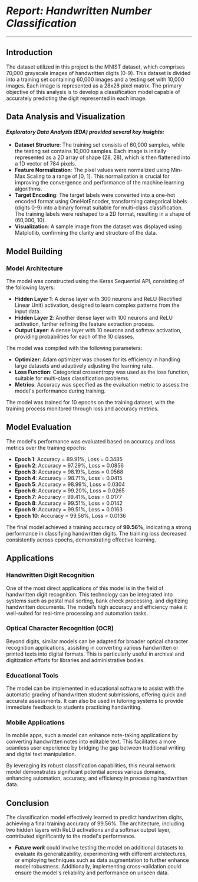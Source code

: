 # ***Report: Handwritten Number Classification***

---

## **Introduction**

The dataset utilized in this project is the MNIST dataset, which comprises 70,000 grayscale images of handwritten digits (0-9). This dataset is divided into a training set containing 60,000 images and a testing set with 10,000 images. Each image is represented as a 28x28 pixel matrix. The primary objective of this analysis is to develop a classification model capable of accurately predicting the digit represented in each image.

## **Data Analysis and Visualization**

#### ***Exploratory Data Analysis (EDA) provided several key insights:***

- **Dataset Structure**: The training set consists of 60,000 samples, while the testing set contains 10,000 samples. Each image is initially represented as a 2D array of shape (28, 28), which is then flattened into a 1D vector of 784 pixels.
- **Feature Normalization**: The pixel values were normalized using Min-Max Scaling to a range of [0, 1]. This normalization is crucial for improving the convergence and performance of the machine learning algorithms.
- **Target Encoding**: The target labels were converted into a one-hot encoded format using OneHotEncoder, transforming categorical labels (digits 0-9) into a binary format suitable for multi-class classification. The training labels were reshaped to a 2D format, resulting in a shape of (60,000, 10).
- **Visualization**: A sample image from the dataset was displayed using Matplotlib, confirming the clarity and structure of the data.

## **Model Building**

### **Model Architecture**

The model was constructed using the Keras Sequential API, consisting of the following layers:
- **Hidden Layer 1**: A dense layer with 300 neurons and ReLU (Rectified Linear Unit) activation, designed to learn complex patterns from the input data.
- **Hidden Layer 2**: Another dense layer with 100 neurons and ReLU activation, further refining the feature extraction process.
- **Output Layer**: A dense layer with 10 neurons and softmax activation, providing probabilities for each of the 10 classes.

The model was compiled with the following parameters:
- **Optimizer**: Adam optimizer was chosen for its efficiency in handling large datasets and adaptively adjusting the learning rate.
- **Loss Function**: Categorical crossentropy was used as the loss function, suitable for multi-class classification problems.
- **Metrics**: Accuracy was specified as the evaluation metric to assess the model's performance during training.

The model was trained for 10 epochs on the training dataset, with the training process monitored through loss and accuracy metrics.

## **Model Evaluation**

The model's performance was evaluated based on accuracy and loss metrics over the training epochs:
- **Epoch 1**: Accuracy = 89.91%, Loss = 0.3485
- **Epoch 2**: Accuracy = 97.29%, Loss = 0.0856
- **Epoch 3**: Accuracy = 98.19%, Loss = 0.0568
- **Epoch 4**: Accuracy = 98.71%, Loss = 0.0415
- **Epoch 5**: Accuracy = 98.99%, Loss = 0.0304
- **Epoch 6**: Accuracy = 99.20%, Loss = 0.0265
- **Epoch 7**: Accuracy = 99.41%, Loss = 0.0177
- **Epoch 8**: Accuracy = 99.51%, Loss = 0.0142
- **Epoch 9**: Accuracy = 99.51%, Loss = 0.0163
- **Epoch 10**: Accuracy = 99.56%, Loss = 0.0136

The final model achieved a training accuracy of **99.56%**, indicating a strong performance in classifying handwritten digits. The training loss decreased consistently across epochs, demonstrating effective learning.

## **Applications**

### **Handwritten Digit Recognition**

One of the most direct applications of this model is in the field of handwritten digit recognition. This technology can be integrated into systems such as postal mail sorting, bank check processing, and digitizing handwritten documents. The model’s high accuracy and efficiency make it well-suited for real-time processing and automation tasks.

### **Optical Character Recognition (OCR)**

Beyond digits, similar models can be adapted for broader optical character recognition applications, assisting in converting various handwritten or printed texts into digital formats. This is particularly useful in archival and digitization efforts for libraries and administrative bodies.

### **Educational Tools**

The model can be implemented in educational software to assist with the automatic grading of handwritten student submissions, offering quick and accurate assessments. It can also be used in tutoring systems to provide immediate feedback to students practicing handwriting.

### **Mobile Applications**

In mobile apps, such a model can enhance note-taking applications by converting handwritten notes into editable text. This facilitates a more seamless user experience by bridging the gap between traditional writing and digital text manipulation.

By leveraging its robust classification capabilities, this neural network model demonstrates significant potential across various domains, enhancing automation, accuracy, and efficiency in processing handwritten data.

## **Conclusion**

The classification model effectively learned to predict handwritten digits, achieving a final training accuracy of 99.56%. The architecture, including two hidden layers with ReLU activations and a softmax output layer, contributed significantly to the model's performance.

- ***Future work*** could involve testing the model on additional datasets to evaluate its generalizability, experimenting with different architectures, or employing techniques such as data augmentation to further enhance model robustness. Additionally, implementing cross-validation could ensure the model's reliability and performance on unseen data.
